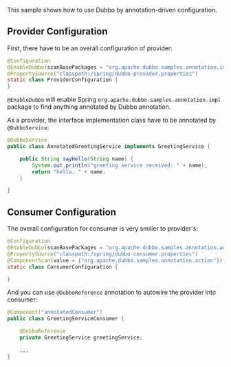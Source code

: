 This sample shows how to use Dubbo by annotation-driven configuration.

## Provider Configuration

First, there have to be an overall configuration of provider:

```Java
@Configuration
@EnableDubbo(scanBasePackages = "org.apache.dubbo.samples.annotation.impl")
@PropertySource("classpath:/spring/dubbo-provider.properties")
static class ProviderConfiguration {
}
``` 

`@EnableDubbo` will enable Spring `org.apache.dubbo.samples.annotation.impl` package to find anything annotated by Dubbo annotation.

As a provider, the interface implementation class have to be annotated by `@DubboService`:

```Java
@DubboService
public class AnnotatedGreetingService implements GreetingService {

    public String sayHello(String name) {
        System.out.println("greeting service received: " + name);
        return "hello, " + name;
    }

}
```

## Consumer Configuration

The overall configuration for consumer is very smilier to provider's:

```Java
@Configuration
@EnableDubbo(scanBasePackages = "org.apache.dubbo.samples.annotation.action")
@PropertySource("classpath:/spring/dubbo-consumer.properties")
@ComponentScan(value = {"org.apache.dubbo.samples.annotation.action"})
static class ConsumerConfiguration {

}
```

And you can use `@DubboReference` annotation to autowire the provider into consumer:

```Java
@Component("annotatedConsumer")
public class GreetingServiceConsumer {

    @DubboReference
    private GreetingService greetingService;
    
    ...
}
```


